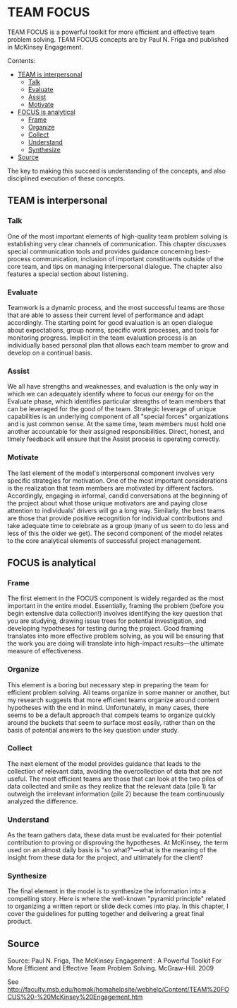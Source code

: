 # TEAM FOCUS

TEAM FOCUS is a powerful toolkit for more efficient and effective team problem solving. TEAM FOCUS concepts are by Paul N. Friga and published in McKinsey Engagement. 

Contents:
* [TEAM is interpersonal](#team-is-interpersonal)
  * [Talk](#talk)
  * [Evaluate](#evaluate)
  * [Assist](#assist)
  * [Motivate](#motivate)
* [FOCUS is analytical](#focus-is-analytical)
  * [Frame](#frame)
  * [Organize](#organize)
  * [Collect](#collect)
  * [Understand](#understand)
  * [Synthesize](#synthesize)
* [Source](#source)

The key to making this succeed is understanding of the concepts, and also disciplined execution of these concepts.
 

## TEAM is interpersonal


### Talk

One of the most important elements of high-quality team problem solving is establishing very clear channels of communication. This chapter discusses special communication tools and provides guidance concerning best-process communication, inclusion of important constituents outside of the core team, and tips on managing interpersonal dialogue. The chapter also features a special section about listening.


### Evaluate

Teamwork is a dynamic process, and the most successful teams are those that are able to assess their current level of performance and adapt accordingly. The starting point for good evaluation is an open dialogue about expectations, group norms, specific work processes, and tools for monitoring progress. Implicit in the team evaluation process is an individually based personal plan that allows each team member to grow and develop on a continual basis. 


### Assist

We all have strengths and weaknesses, and evaluation is the only way in which we can adequately identify where to focus our energy for on the Evaluate phase, which identifies particular strengths of team members that can be leveraged for the good of the team. Strategic leverage of unique capabilities is an underlying component of all "special forces" organizations and is just common sense. At the same time, team members must hold one another accountable for their assigned responsibilities. Direct, honest, and timely feedback will ensure that the Assist process is operating correctly.


### Motivate

The last element of the model's interpersonal component involves very specific strategies for motivation. One of the most important considerations is the realization that team members are motivated by different factors. Accordingly, engaging in informal, candid conversations at the beginning of the project about what those unique motivators are and paying close attention to individuals' drivers will go a long way. Similarly, the best teams are those that provide positive recognition for individual contributions and take adequate time to celebrate as a group (many of us seem to do less and less of this the older we get). The second component of the model relates to the core analytical elements of successful project management.


## FOCUS is analytical


### Frame

The first element in the FOCUS component is widely regarded as the most important in the entire model. Essentially, framing the problem (before you begin extensive data collection!) involves identifying the key question that you are studying, drawing issue trees for potential investigation, and developing hypotheses for testing during the project. Good framing translates into more effective problem solving, as you will be ensuring that the work you are doing will translate into high-impact results—the ultimate measure of effectiveness.


### Organize

This element is a boring but necessary step in preparing the team for efficient problem solving. All teams organize in some manner or another, but my research suggests that more efficient teams organize around content hypotheses with the end in mind. Unfortunately, in many cases, there seems to be a default approach that compels teams to organize quickly around the buckets that seem to surface most easily, rather than on the basis of potential answers to the key question under study.


### Collect

The next element of the model provides guidance that leads to the collection of relevant data, avoiding the overcollection of data that are not useful. The most efficient teams are those that can look at the two piles of data collected and smile as they realize that the relevant data (pile 1) far outweigh the irrelevant information (pile 2) because the team continuously analyzed the difference.


### Understand

As the team gathers data, these data must be evaluated for their potential contribution to proving or disproving the hypotheses. At McKinsey, the term used on an almost daily basis is "so what?"—what is the meaning of the insight from these data for the project, and ultimately for the client?


### Synthesize

The final element in the model is to synthesize the information into a compelling story. Here is where the well-known "pyramid principle" related to organizing a written report or slide deck comes into play. In this chapter, I cover the guidelines for putting together and delivering a great final product.


## Source

Source: Paul N. Friga, The McKinsey Engagement : A Powerful Toolkit For More Efficient and Effective Team Problem Solving. McGraw-Hill. 2009

See http://faculty.msb.edu/homak/homahelpsite/webhelp/Content/TEAM%20FOCUS%20-%20McKinsey%20Engagement.htm

